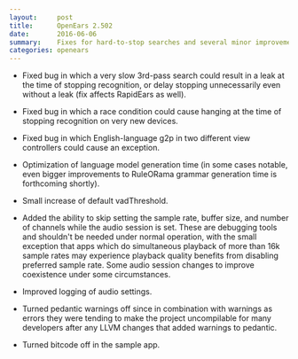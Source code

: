 ```yaml
---
layout:     post
title:      OpenEars 2.502 
date:       2016-06-06
summary:    Fixes for hard-to-stop searches and several minor improvements and optimizations...
categories: openears
---
```

* Fixed bug in which a very slow 3rd-pass search could result in a leak at the time of stopping recognition, or delay stopping unnecessarily even without a leak (fix affects RapidEars as well).

* Fixed bug in which a race condition could cause hanging at the time of stopping recognition on very new devices.

* Fixed bug in which English-language g2p in two different view controllers could cause an exception.

* Optimization of language model generation time (in some cases notable, even bigger improvements to RuleORama grammar generation time is forthcoming shortly).

* Small increase of default vadThreshold.

* Added the ability to skip setting the sample rate, buffer size, and number of channels while the audio session is set. These are debugging tools and shouldn't be needed under normal operation, with the small exception that apps which do simultaneous playback of more than 16k sample rates may experience playback quality benefits from disabling preferred sample rate. Some audio session changes to improve coexistence under some circumstances. 

* Improved logging of audio settings.

* Turned pedantic warnings off since in combination with warnings as errors they were tending to make the project uncompilable for many developers after any LLVM changes that added warnings to pedantic.

* Turned bitcode off in the sample app.

